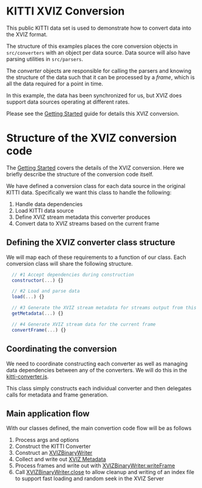 # KITTI XVIZ Conversion

This public KITTI data set is used to demonstrate how to convert data into the XVIZ format.

The structure of this examples places the core conversion objects in `src/converters` with
an object per data source. Data source will also have parsing utilities in `src/parsers`.

The *converter* objects are responsible for calling the parsers and knowing the structure of the data
such that it can be processed by a *frame*, which is all the data required for a point in time.

In this example, the data has been synchronized for us, but XVIZ does support data sources operating at
different rates.

Please see the [Getting Started](https://github.com/uber/xviz/blob/master/docs/getting-started/README.md) guide for details this XVIZ conversion.

# Structure of the XVIZ conversion code

The [Getting Started](https://github.com/uber/xviz/blob/master/docs/getting-started/README.md) covers the
details of the XVIZ conversion. Here we briefly describe the structure of the conversion code itself.

We have defined a conversion class for each data source in the original KITTI data. Specifically we want this class to handle the following:

1. Handle data dependencies
2. Load KITTI data source
3. Define XVIZ stream metadata this converter produces
4. Convert data to XVIZ streams based on the current frame

## Defining the XVIZ converter class structure

We will map each of these requirements to a function of our class. Each conversion class will
share the following structure.

```js
  // #1 Accept dependencies during construction
  constructor(...) {}

  // #2 Load and parse data
  load(...) {}

  // #3 Generate the XVIZ stream metadata for streams output from this converter
  getMetadata(...) {}

  // #4 Generate XVIZ stream data for the current frame
  convertFrame(...) {}
```

## Coordinating the conversion

We need to coordinate constructing each converter as well as managing data dependencies between any
of the converters. We will do this in the
[kitti-converter.js](/examples/converters/kitti/src/converters/kitti-converter.js).

This class simply constructs each individual converter and then delegates calls for metadata and
frame generation.

## Main application flow

With our classes defined, the main convertion code flow will be as follows

1. Process args and options
2. Construct the KITTI Converter
3. Construct an [XVIZBinaryWriter](/docs/api-reference/xviz-binary-writer.md)
4. Collect and write out [XVIZ Metadata](/docs/protocol-schema/session-protocol.md#metadata)
5. Process frames and write out with
   [XVIZBinaryWriter.writeFrame](/docs/api-reference/xviz-binary-writer.md#writeframe)
6. Call [XVIZBinaryWriter.close](/docs/api-reference/xviz-binary-writer.md#close) to
   allow cleanup and writing of an index file to support fast loading and random seek in the XVIZ Server

